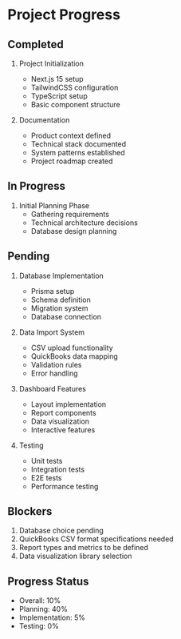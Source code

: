 # Project Progress

## Completed
1. Project Initialization
   - Next.js 15 setup
   - TailwindCSS configuration
   - TypeScript setup
   - Basic component structure

2. Documentation
   - Product context defined
   - Technical stack documented
   - System patterns established
   - Project roadmap created

## In Progress
1. Initial Planning Phase
   - Gathering requirements
   - Technical architecture decisions
   - Database design planning

## Pending
1. Database Implementation
   - Prisma setup
   - Schema definition
   - Migration system
   - Database connection

2. Data Import System
   - CSV upload functionality
   - QuickBooks data mapping
   - Validation rules
   - Error handling

3. Dashboard Features
   - Layout implementation
   - Report components
   - Data visualization
   - Interactive features

4. Testing
   - Unit tests
   - Integration tests
   - E2E tests
   - Performance testing

## Blockers
1. Database choice pending
2. QuickBooks CSV format specifications needed
3. Report types and metrics to be defined
4. Data visualization library selection

## Progress Status
- Overall: 10%
- Planning: 40%
- Implementation: 5%
- Testing: 0%
